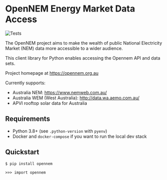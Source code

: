 # OpenNEM Energy Market Data Access

![Tests](https://github.com/opennem/opennempy/workflows/Tests/badge.svg)

The OpenNEM project aims to make the wealth of public National Electricity Market (NEM) data more accessible to a wider audience.

This client library for Python enables accessing the Opennem API and data sets.

Project homepage at https://opennem.org.au

Currently supports:

- Australia NEM: https://www.nemweb.com.au/
- Australia WEM (West Australia): http://data.wa.aemo.com.au/
- APVI rooftop solar data for Australia

## Requirements

- Python 3.8+ (see `.python-version` with `pyenv`)
- Docker and `docker-compose` if you want to run the local dev stack

## Quickstart

```sh
$ pip install opennem
```

```
>>> import opennem
```
